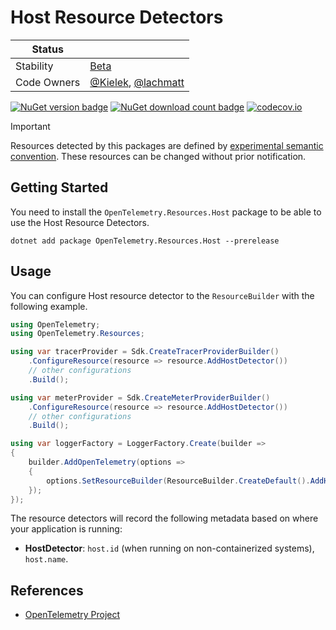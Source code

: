 # Host Resource Detectors

| Status        |           |
| ------------- |-----------|
| Stability     |  [Beta](..\..\Readme.md#beta)|
| Code Owners   |  [@Kielek](https://github.com/Kielek), [@lachmatt](https://github.com/lachmatt)|

[![NuGet version badge](https://img.shields.io/nuget/v/OpenTelemetry.Resources.Host)](https://www.nuget.org/packages/OpenTelemetry.Resources.Host)
[![NuGet download count badge](https://img.shields.io/nuget/dt/OpenTelemetry.Resources.Host)](https://www.nuget.org/packages/OpenTelemetry.Resources.Host)
[![codecov.io](https://codecov.io/gh/open-telemetry/opentelemetry-dotnet-contrib/branch/main/graphs/badge.svg?flag=unittests-Resources.Host)](https://app.codecov.io/gh/open-telemetry/opentelemetry-dotnet-contrib?flags[0]=unittests-Resources.Host)

> [!IMPORTANT]
> Resources detected by this packages are defined by [experimental semantic convention](https://github.com/open-telemetry/semantic-conventions/blob/v1.24.0/docs/resource/host.md).
> These resources can be changed without prior notification.

## Getting Started

You need to install the
`OpenTelemetry.Resources.Host` package to be able to use the
Host Resource Detectors.

```shell
dotnet add package OpenTelemetry.Resources.Host --prerelease
```

## Usage

You can configure Host resource detector to
the `ResourceBuilder` with the following example.

```csharp
using OpenTelemetry;
using OpenTelemetry.Resources;

using var tracerProvider = Sdk.CreateTracerProviderBuilder()
    .ConfigureResource(resource => resource.AddHostDetector())
    // other configurations
    .Build();

using var meterProvider = Sdk.CreateMeterProviderBuilder()
    .ConfigureResource(resource => resource.AddHostDetector())
    // other configurations
    .Build();

using var loggerFactory = LoggerFactory.Create(builder =>
{
    builder.AddOpenTelemetry(options =>
    {
        options.SetResourceBuilder(ResourceBuilder.CreateDefault().AddHostDetector());
    });
});
```

The resource detectors will record the following metadata based on where
your application is running:

- **HostDetector**: `host.id` (when running on non-containerized systems), `host.name`.

## References

- [OpenTelemetry Project](https://opentelemetry.io/)
